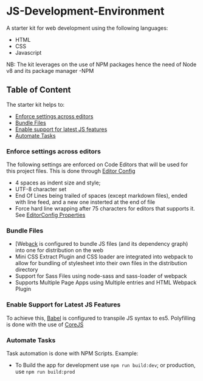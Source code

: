 # JS-Development-Environment
A starter kit for web development using the following languages:
- HTML
- CSS
- Javascript

NB: The kit leverages on the use of NPM packages hence the need of Node v8 and its package manager -NPM

## Table of Content
The starter kit helps to:
- [Enforce settings across editors](#enforce-settings-across-editors)
- [Bundle Files](#bundle-files)
- [Enable support for latest JS features](#enable-support-for-latest-js-Features)
- [Automate Tasks](#automate-tasks)

### Enforce settings across editors
The following settings are enforced on Code Editors that will be used for this project files.
This is done through [Editor Config](editorconfig.org)
- 4 spaces as indent size and style; 
- UTF-8 character set
- End Of Lines being trailed of spaces (except markdown files), ended with line feed, and a new one insterted at the end of file
- Force hard line wrapping after 75 characters for editors that supports it.
See [EditorConfig Properties](https://github.com/editorconfig/editorconfig/wiki/EditorConfig-Properties)

### Bundle Files
- [Web[ack](https://webpack.js.org/) is configured to bundle JS files (and its dependency graph) into one for distribution on the web
- Mini CSS Extract Plugin and CSS loader are integrated into webpack to allow for bundling of stylesheet into their own files in the distribution directory
- Support for Sass Files using node-sass and sass-loader of webpack
- Supports Multiple Page Apps using Multiple entries and HTML Webpack Plugin

### Enable Support for Latest JS Features
To achieve this, [Babel](https://babeljs.io) is configured to transpile JS syntax to es5. Polyfilling is done with the use of [CoreJS](https://github.com/zloirock/core-js)

### Automate Tasks
Task automation is done with NPM Scripts. Example:
- To Build the app for development use ```npm run build:dev```; or production, use ```npm run build:prod```
